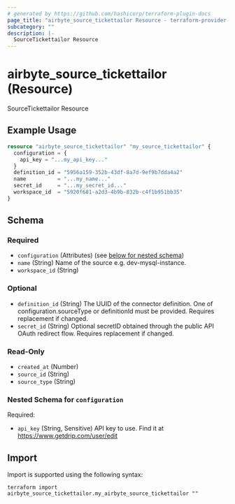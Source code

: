 ```yaml
---
# generated by https://github.com/hashicorp/terraform-plugin-docs
page_title: "airbyte_source_tickettailor Resource - terraform-provider-airbyte"
subcategory: ""
description: |-
  SourceTickettailor Resource
---
```


# airbyte_source_tickettailor (Resource)

SourceTickettailor Resource

## Example Usage

```terraform
resource "airbyte_source_tickettailor" "my_source_tickettailor" {
  configuration = {
    api_key = "...my_api_key..."
  }
  definition_id = "5956a159-352b-43df-8a7d-9ef9b7dda4a2"
  name          = "...my_name..."
  secret_id     = "...my_secret_id..."
  workspace_id  = "5920f681-a2d3-4b9b-832b-c4f1b951bb35"
}
```

<!-- schema generated by tfplugindocs -->
## Schema

### Required

- `configuration` (Attributes) (see [below for nested schema](#nestedatt--configuration))
- `name` (String) Name of the source e.g. dev-mysql-instance.
- `workspace_id` (String)

### Optional

- `definition_id` (String) The UUID of the connector definition. One of configuration.sourceType or definitionId must be provided. Requires replacement if changed.
- `secret_id` (String) Optional secretID obtained through the public API OAuth redirect flow. Requires replacement if changed.

### Read-Only

- `created_at` (Number)
- `source_id` (String)
- `source_type` (String)

<a id="nestedatt--configuration"></a>
### Nested Schema for `configuration`

Required:

- `api_key` (String, Sensitive) API key to use. Find it at https://www.getdrip.com/user/edit

## Import

Import is supported using the following syntax:

```shell
terraform import airbyte_source_tickettailor.my_airbyte_source_tickettailor ""
```
